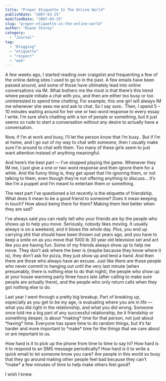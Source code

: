 ```yaml
---
title: "Proper Etiquette In The Online World"
publishDate: "2007-03-25"
modifiedDate: "2007-03-25"
slug: "proper-etiquette-in-the-online-world"
author: "Duane Storey"
category:
  - "Journal"
tag:
  - "Blogging"
  - "etiquette"
  - "respect"
  - "web"
---
```


A few weeks ago, I started reading over craigslist and frequenting a few of the online dating sites I used to go to in the past. A few emails have been passed around, and some of those have ultimately lead into online conversations via IM. What bothers me the most is that there’s this trend where people initiate a chat with you, and then are either too busy or too uninterested to spend time chatting. For example, this one girl will always IM me whenever she sees me and ask to chat. So I say sure.. Then, I spend 5 – 10 minutes waiting around for her one or two word response to every essay I write. I’m sure she’s chatting with a ton of people or something, but it just seems so rude to start a conversation without any desire to actually have a conversation.

Now, if I’m at work and busy, I’ll let the person know that I’m busy.. But if I’m at home, and I go out of my way to chat with someone, then I usually make sure I’m around to chat with them. Too many of these girls seem to just want attention instead of anything meaningful.

And here’s the best part — I’ve stopped playing the game. Whenever they IM me, I just give a one or two word response and then ignore them for a while. And the funny thing is, they get upset that I’m ignoring them, or not talking to them, even though they’re not offering anything to discuss… It’s like I’m a puppet and I’m meant to entertain them or something.

The next part I’ve questioned a lot recently is the etiquette of friendship. What does it mean to be a good friend to someone? Does it mean keeping in touch? How about being there for them? Making them feel better when they are sad?

I’ve always said you can really tell who your friends are by the people who shows up to help you move. Seriously, nobody likes moving. It usually always is on a weekend, and it blows the whole day. Plus, you end up carrying shit that should have been thrown out years ago, and you have to keep a smile on as you move that 1000 lb 30 year old television set and act like you are having fun. Some of my friends always show up to help me move. They don’t ask where the beer is (maybe because they know where it is), they don’t ask for pizza, they just show up and lend a hand. And then there are those who always have an excuse. Just like there are those people who never commit to hanging out until the very last minute (when presumably, there is nothing else to do that night), the people who show up at your house warming party three hours late (after calling to make sure people are actually there), and the people who only return calls when they got nothing else to do.

Last year I went through a pretty big breakup. Part of breaking up, especially as you get to be my age, is evaluating where you are in life — what you did right in the relationship, and what you did wrong. Someone once told me a big part of any successful relationship, be it friendship or something deeper, is about \*making\* time for that person, not just about \*having\* time. Everyone has spare time to do random things, but it’s far harder and more important to \*make\* time for the things that we care about or are important to us.

How hard is it to pick up the phone from time to time to say hi? How hard is it to respond to an SMS message periodically? How hard is it to write a quick email to let someone know you care? Are people in this world so busy that they go around making other people feel bad because they can’t \*make\* a few minutes of time to help make others feel good?

I wish I knew.